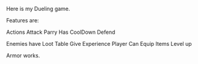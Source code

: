 Here is my Dueling game. 

Features are:

Actions 
  Attack
  Parry
    Has CoolDown
  Defend

Enemies have
  Loot Table
  Give Experience
Player Can
  Equip Items
  Level up

Armor works.
